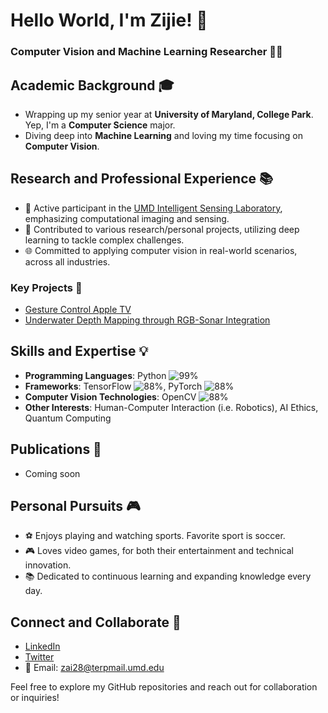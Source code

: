 # Hello World, I'm Zijie! 👋 
### Computer Vision and Machine Learning Researcher 👨‍💻

## Academic Background 🎓
- Wrapping up my senior year at **University of Maryland, College Park**. Yep, I'm a **Computer Science** major.
- Diving deep into **Machine Learning** and loving my time focusing on **Computer Vision**.

## Research and Professional Experience 📚
- 🧪 Active participant in the [UMD Intelligent Sensing Laboratory](https://intelligent-sensing.github.io/), emphasizing computational imaging and sensing.
- 📝 Contributed to various research/personal projects, utilizing deep learning to tackle complex challenges.
- 🌐 Committed to applying computer vision in real-world scenarios, across all industries.

### Key Projects 🌟
- [Gesture Control Apple TV](https://github.com/zai28/ImageClassification)
- [Underwater Depth Mapping through RGB-Sonar Integration](https://github.com/zai28/ImageClassification)
  
## Skills and Expertise 💡
- **Programming Languages**: Python ![99%](https://progress-bar.dev/99)
- **Frameworks**: TensorFlow ![88%](https://progress-bar.dev/88), PyTorch ![88%](https://progress-bar.dev/88)
- **Computer Vision Technologies**: OpenCV ![88%](https://progress-bar.dev/88)
- **Other Interests**: Human-Computer Interaction (i.e. Robotics), AI Ethics, Quantum Computing

## Publications 📝
- Coming soon

## Personal Pursuits 🎮
- ⚽ Enjoys playing and watching sports. Favorite sport is soccer.
- 🎮 Loves video games, for both their entertainment and technical innovation.
- 📚 Dedicated to continuous learning and expanding knowledge every day.

## Connect and Collaborate 🤝
- [LinkedIn](https://www.linkedin.com/in/zai28/)
- [Twitter](https://twitter.com/zcai28)
- 📧 Email: zai28@terpmail.umd.edu

Feel free to explore my GitHub repositories and reach out for collaboration or inquiries! 
